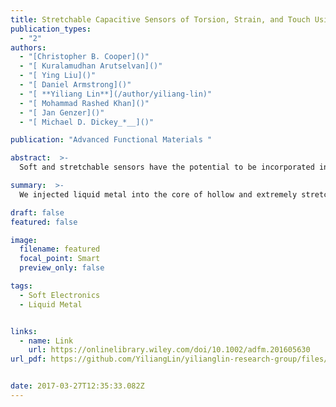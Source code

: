 ```yaml
---
title: Stretchable Capacitive Sensors of Torsion, Strain, and Touch Using Double Helix Liquid Metal Fibers
publication_types:
  - "2"
authors:
  - "[Christopher B. Cooper]()"
  - "[ Kuralamudhan Arutselvan]()"
  - "[ Ying Liu]()"
  - "[ Daniel Armstrong]()"
  - "[ **Yiliang Lin**](/author/yiliang-lin)"
  - "[ Mohammad Rashed Khan]()"
  - "[ Jan Genzer]()"
  - "[ Michael D. Dickey_*__]()"

publication: "Advanced Functional Materials "

abstract:  >-
  Soft and stretchable sensors have the potential to be incorporated into soft robotics and conformal electronics. Liquid metals represent a promising class of materials for creating these sensors because they can undergo large deformations while retaining electrical continuity. Incorporating liquid metal into hollow elastomeric capillaries results in fibers that can integrate with textiles, comply with complex surfaces, and be mass produced at high speeds. Liquid metal is injected into the core of hollow and extremely stretchable elastomeric fibers and the resulting fibers are intertwined into a helix to fabricate capacitive sensors of torsion, strain, and touch. Twisting or elongating the fibers changes the geometry and, thus, the capacitance between the fibers in a predictable way. These sensors offer a simple mechanism to measure torsion up to 800 rad m−1—two orders of magnitude higher than current torsion sensors. These intertwined fibers can also sense strain capacitively. In a complementary embodiment, the fibers are injected with different lengths of liquid metal to create sensors capable of distinguishing touch along the length of a small bundle of fibers via self-capacitance. The three capacitive-based modes of sensing described here may enable new sensing applications that employ the unique attributes of stretchable fibers.

summary:  >-
  We injected liquid metal into the core of hollow and extremely stretchable elastomeric fibers and the resulting fibers could be intertwined into a helix to fabricate capacitive sensors of torsion, strain, and touch.

draft: false
featured: false

image:
  filename: featured
  focal_point: Smart
  preview_only: false

tags:
  - Soft Electronics
  - Liquid Metal


links:
  - name: Link
    url: https://onlinelibrary.wiley.com/doi/10.1002/adfm.201605630
url_pdf: https://github.com/YiliangLin/yilianglin-research-group/files/9945845/Stretchable.Capacitive.Sensors.of.Torsion.Strain.and.Touch.Using.Double.Helix.Liquid.Metal.Fibers.pdf


date: 2017-03-27T12:35:33.082Z
---
```

